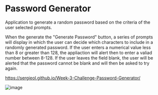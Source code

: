 # Password Generator

Application to generate a random password based on the criteria of the user selected prompts.

When the generate the "Generate Password" button, a series of prompts will display in which the user can decide which characters to include in a randomly generated password.
If the user enters a numerical value less than 8 or greater than 128, the appliaction will alert then to enter a valiad number between 8-128.
If the user leaves the field blank, the user will be alerted that the password cannot be blank and will then be asked to try again.

https://sergieol.github.io/Week-3-Challenge-Password-Generator/

![image](https://user-images.githubusercontent.com/98509170/155865934-a601a1cc-dc6f-4f35-8c24-07ef91b9770c.png)
